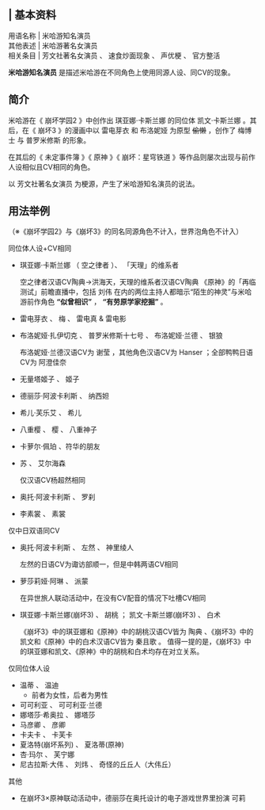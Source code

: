 |  **基本资料**  
---  
用语名称  |  米哈游知名演员   
其他表述  |  米哈游著名女演员   
相关条目  |  芳文社著名女演员  、  速食炒面现象  、  声优梗  、  官方整活   
  
**米哈游知名演员** 是描述米哈游在不同角色上使用同源人设、同CV的现象。

##  简介

米哈游在《  崩坏学园2  》中创作出  琪亚娜·卡斯兰娜  的同位体  凯文·卡斯兰娜  。其后，在《  崩坏3  》的漫画中以  雷电芽衣  和
布洛妮娅  为原型 ~~偷懒~~ ，创作了  梅博士  与  普罗米修斯  的形象。

在其后的《  未定事件簿  》《  原神  》《  崩坏：星穹铁道  》等作品则屡次出现与前作人设相似且CV相同的角色。

以  芳文社著名女演员  为梗源，产生了米哈游知名演员的说法。

##  用法举例

（※《崩坏学园2》与《崩坏3》的同名同源角色不计入，世界泡角色不计入）

同位体人设+CV相同

  * 琪亚娜·卡斯兰娜  （  空之律者  ）、  「天理」的维系者 

     空之律者汉语CV陶典→洪海天，天理的维系者汉语CV陶典 
     《原神》的「再临测试」前瞻直播中，包括  刘伟  在内的两位主持人都暗示“陌生的神灵”与米哈游前作角色 **“似曾相识”** ， **“有劳原学家挖掘”** 。 

  * 雷电芽衣  、  梅  、  雷电真  & 雷电影 
  * 布洛妮娅·扎伊切克  、  普罗米修斯十七号  、  布洛妮娅·兰德  、  银狼 

     布洛妮娅·兰德汉语CV为  谢莹  ，其他角色汉语CV为  Hanser  ；全部鸭鸭日语CV为  阿澄佳奈 

  * 无量塔姬子  、  姬子 
  * 德丽莎·阿波卡利斯  、  纳西妲 
  * 希儿·芙乐艾  、  希儿 
  * 八重樱  、  樱  、  八重神子 
  * 卡萝尔·佩珀  、符华的朋友 
  * 苏  、  艾尔海森 

     仅汉语CV杨超然相同 

  * 奥托·阿波卡利斯  、  罗刹 
  * 李素裳  、  素裳 

仅中日双语同CV

  * 奥托·阿波卡利斯  、  左然  、  神里绫人 

     左然的日语CV为诹访部顺一，但是中韩两语CV相同 

  * 萝莎莉娅·阿琳  、  派蒙 

     在异世旅人联动活动中，在没有CV配音的情况下吐槽CV相同 

  * 琪亚娜·卡斯兰娜(崩坏3)  、  胡桃  ；  凯文·卡斯兰娜(崩坏3)  、  白术 

     《崩坏3》中的琪亚娜和《原神》中的胡桃汉语CV皆为  陶典  、《崩坏3》中的凯文和《原神》中的白术汉语CV皆为  秦且歌  。 
     值得一提的是，《崩坏3》中的琪亚娜和凯文、《原神》中的胡桃和白术均存在对立关系。 

仅同位体人设

  * 温蒂  、  温迪 
    * 前者为女性，后者为男性 
  * 可可利亚  、  可可利亚·兰德 
  * 娜塔莎·希奥拉  、  娜塔莎 
  * 马彦卿  、  彦卿 
  * 卡夫卡  、  卡芙卡 
  * 夏洛特(崩坏系列)  、  夏洛蒂(原神) 
  * 杏·玛尔  、  芙宁娜 
  * 尼古拉斯·大伟  、  刘炜  、  奇怪的丘丘人（大伟丘） 

其他

  * 在崩坏3×原神联动活动中，德丽莎在奥托设计的电子游戏世界里扮演  可莉 

  